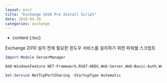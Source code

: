 ```yaml
---
layout: post
title: "Exchange 2010 Pre Install Script"
date: 2016-04-20
categories: exchange
---
```


* content
{:toc}

Exchange 2010 설치 전에 필요한 윈도우 서비스를 설치하기 위한 파워쉘 스크립트

```powershell
Import-Module ServerManager

Add-WindowsFeature NET-Framework,RSAT-ADDS,Web-Server,Web-Basic-Auth,Web-Windows-Auth,Web-Metabase,Web-Net-Ext,Web-Lgcy-Mgmt-Console,WAS-Process-Model,RSAT-Web-Server,Web-ISAPI-Ext,Web-Digest-Auth,Web-Dyn-Compression,NET-HTTP-Activation,RPC-Over-HTTP-Proxy

Set-Service NetTcpPortSharing -StartupType Automatic
```